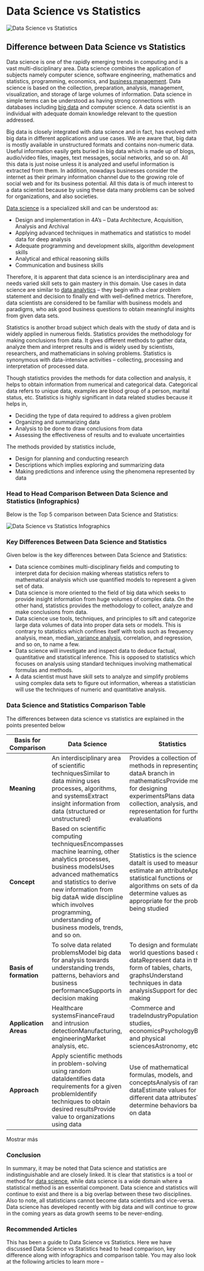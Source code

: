 # Data Science vs Statistics

![Data Science vs Statistics](https://cdn.educba.com/academy/wp-content/uploads/2018/03/Data-Science-vs-Statistics-1.jpg.webp)

## Difference between Data Science vs Statistics

Data science is one of the rapidly emerging trends in computing and is a vast multi-disciplinary area. Data science combines the application of subjects namely computer science, software engineering, mathematics and statistics, programming, economics, and [business management](https://www.educba.com/business-management/). Data science is based on the collection, preparation, analysis, management, visualization, and storage of large volumes of information. Data science in simple terms can be understood as having strong connections with databases including [big data](https://www.educba.com/big-data-vs-data-science/) and computer science. A data scientist is an individual with adequate domain knowledge relevant to the question addressed.

Big data is closely integrated with data science and in fact, has evolved with big data in different applications and use cases. We are aware that, big data is mostly available in unstructured formats and contains non-numeric data. Useful information easily gets buried in big data which is made up of blogs, audio/video files, images, text messages, social networks, and so on. All this data is just noise unless it is analyzed and useful information is extracted from them. In addition, nowadays businesses consider the internet as their primary information channel due to the growing role of social web and for its business potential. All this data is of much interest to a data scientist because by using these data many problems can be solved for organizations, and also societies.

[Data science](https://www.educba.com/data-science-career/) is a specialized skill and can be understood as:

- Design and implementation in 4A’s – Data Architecture, Acquisition, Analysis and Archival
- Applying advanced techniques in mathematics and statistics to model data for deep analysis
- Adequate programming and development skills, algorithm development skills
- Analytical and ethical reasoning skills
- Communication and business skills

Therefore, it is apparent that data science is an interdisciplinary area and needs varied skill sets to gain mastery in this domain. Use cases in data science are similar to [data analytics](https://www.educba.com/8-data-analytics-trends-that-will-dominate-2019/) – they begin with a clear problem statement and decision to finally end with well-defined metrics. Therefore, data scientists are considered to be familiar with business models and paradigms, who ask good business questions to obtain meaningful insights from given data sets.

Statistics is another broad subject which deals with the study of data and is widely applied in numerous fields. Statistics provides the methodology for making conclusions from data. It gives different methods to gather data, analyze them and interpret results and is widely used by scientists, researchers, and mathematicians in solving problems. Statistics is synonymous with data-intensive activities – collecting, processing and interpretation of processed data.

Though statistics provides the methods for data collection and analysis, it helps to obtain information from numerical and categorical data. Categorical data refers to unique data, examples are blood group of a person, marital status, etc. Statistics is highly significant in data related studies because it helps in,

- Deciding the type of data required to address a given problem
- Organizing and summarizing data
- Analysis to be done to draw conclusions from data
- Assessing the effectiveness of results and to evaluate uncertainties

The methods provided by statistics include,

- Design for planning and conducting research
- Descriptions which implies exploring and summarizing data
- Making predictions and inference using the phenomena represented by data

### Head to Head Comparison Between Data Science and Statistics (Infographics)

Below is the Top 5 comparison between Data Science and Statistics:

![Data Science vs Statistics Infographics](https://cdn.educba.com/academy/wp-content/uploads/2018/03/Data-Science-vs-Statistics.jpg.webp)

### Key Differences Between Data Science and Statistics

Given below is the key differences between Data Science and Statistics:

- Data science combines multi-disciplinary fields and computing to interpret data for decision making whereas statistics refers to mathematical analysis which use quantified models to represent a given set of data.
- Data science is more oriented to the field of big data which seeks to provide insight information from huge volumes of complex data. On the other hand, statistics provides the methodology to collect, analyze and make conclusions from data.
- Data science use tools, techniques, and principles to sift and categorize large data volumes of data into proper data sets or models. This is contrary to statistics which confines itself with tools such as frequency analysis, mean, median,[ variance analysis](https://www.educba.com/variance-analysis-formula/), correlation, and regression, and so on, to name a few.
- Data science will investigate and inspect data to deduce factual, quantitative and statistical inference. This is opposed to statistics which focuses on analysis using standard techniques involving mathematical formulas and methods.
- A data scientist must have skill sets to analyze and simplify problems using complex data sets to figure out information, whereas a statistician will use the techniques of numeric and quantitative analysis.

### Data Science and Statistics Comparison Table

The differences between data science vs statistics are explained in the points presented below

| **Basis for Comparison** | **Data Science**                                             | **Statistics**                                               |
| ------------------------ | ------------------------------------------------------------ | ------------------------------------------------------------ |
| **Meaning**              | An interdisciplinary area of scientific techniquesSimilar to data mining uses processes, algorithms, and      systemsExtract insight information from data (structured or       unstructured) | Provides a collection of methods in representing dataA branch in mathematicsProvide methods for designing experimentsPlans data collection, analysis, and representation for further evaluations |
| **Concept**              | Based on scientific computing techniquesEncompasses machine learning, other analytics processes, business modelsUses advanced mathematics and statistics to derive new information from big dataA wide discipline which involves programming, understanding of business models, trends, and so on. | Statistics is the science of dataIt is used to measure or estimate an attributeApplies statistical functions or algorithms on sets of data to determine values as appropriate for the problem being studied |
| **Basis of formation**   | To solve data related problemsModel big data for analysis towards understanding trends, patterns, behaviors and business performanceSupports in decision making | To design and formulate real-world questions based on dataRepresent data in the form of tables, charts, graphsUnderstand techniques in data analysisSupport for decision making |
| **Application Areas**    | Healthcare systemsFinanceFraud and intrusion detectionManufacturing, engineeringMarket analysis, etc. | ·Commerce and tradeIndustryPopulation studies, economicsPsychologyBiology and physical sciencesAstronomy, etc. |
| **Approach**             | Apply scientific methods in problem-solving using random dataIdentifies data requirements for a given problemIdentify techniques to obtain desired resultsProvide value to organizations using data | Use of mathematical formulas, models, and conceptsAnalysis of random dataEstimate values for different data attributesTo determine behaviors based on data |

Mostrar más

### Conclusion

In summary, it may be noted that Data science and statistics are indistinguishable and are closely linked. It is clear that statistics is a tool or method for [data science](https://www.educba.com/data-science-vs-data-mining/), while data science is a wide domain where a statistical method is an essential component. Data science and statistics will continue to exist and there is a big overlap between these two disciplines. Also to note, all statisticians cannot become data scientists and vice-versa. Data science has developed recently with big data and will continue to grow in the coming years as data growth seems to be never-ending.

### Recommended Articles

This has been a guide to Data Science vs Statistics. Here we have discussed Data Science vs Statistics head to head comparison, key difference along with infographics and comparison table. You may also look at the following articles to learn more –